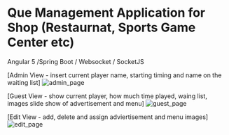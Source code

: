 # Que Management Application for Shop (Restaurnat, Sports Game Center etc)

Angular 5 /Spring Boot / Websocket / SocketJS 

[Admin View - insert current player name, starting timing and name on the waiting list]
![admin_page](https://user-images.githubusercontent.com/6167859/39475587-57fec92c-4d8b-11e8-9b80-8ec5302a2f97.jpg)

[Guest View - show current player, how much time played, waing list, images slide show of advertisement and menu]
![guest_page](https://user-images.githubusercontent.com/6167859/39475641-9590558a-4d8b-11e8-97d3-c742c599bcb6.jpg)

[Edit View - add, delete and assign adviertisement and menu images]
![edit_page](https://user-images.githubusercontent.com/6167859/39533392-7b6b7d2a-4e61-11e8-86ca-f4af244cb624.jpg)

